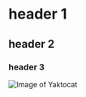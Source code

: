 # header 1
## header 2
### header 3
![Image of Yaktocat](https://octodex.github.com/images/yaktocat.png)

